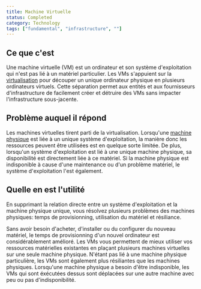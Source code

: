 ```yaml
---
title: Machine Virtuelle
status: Completed
category: Technology
tags: ["fundamental", "infrastructure", ""]
---
```


## Ce que c'est

Une machine virtuelle (VM) est un ordinateur et son système d'exploitation
qui n'est pas lié à un matériel particulier.
Les VMs s'appuient sur la [virtualisation](/fr/virtualization/) pour découper un unique ordinateur physique en plusieurs ordinateurs virtuels.
Cette séparation permet aux entités et aux fournisseurs d'infrastructure de
facilement créer et détruire des VMs sans impacter l'infrastructure sous-jacente.

## Problème auquel il répond

Les machines virtuelles tirent parti de la virtualisation.
Lorsqu'une [machine physique](/fr/bare-metal-machine/) est liée à un unique système d'exploitation,
la manière donc les ressources peuvent être utilisées est en quelque sorte limitée.
De plus, lorsqu'un système d'exploitation est lié à une unique machine physique,
sa disponibilité est directement liée à ce matériel.
Si la machine physique est indisponible à cause d'une maintenance ou d'un problème matériel, le système d'exploitation l'est également.

## Quelle en est l'utilité

En supprimant la relation directe entre un système d'exploitation et la machine physique unique,
vous résolvez plusieurs problèmes des machines physiques:
temps de provisionning, utilisation du matériel et résiliance.

Sans avoir besoin d'acheter, d'installer ou du configurer du nouveau matériel, le temps de provisionning d'un nouvel ordinateur est considérablement amélioré.
Les VMs vous permettent de mieux utiliser vos ressources matérielles existantes
en plaçant plusieurs machines virtuelles sur une seule machine physique.
N'étant pas lié à une machine physique particulière, les VMs sont également plus
résiliantes que les machines physiques.
Lorsqu'une machine physique a besoin d'être indisponible,
les VMs qui sont éxécutées dessus sont déplacées sur une autre machine avec peu
ou pas d'indisponibilité.
